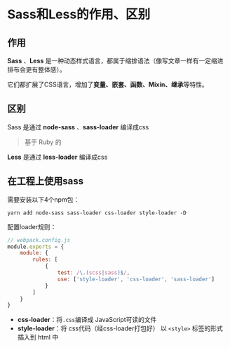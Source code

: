 # Sass和Less的作用、区别

## 作用
**Sass** 、**Less** 是一种动态样式语言，都属于缩排语法（像写文章一样有一定缩进排布会更有整体感）。

它们都扩展了CSS语言，增加了**变量、嵌套、函数、Mixin、继承**等特性。


## 区别
Sass 是通过 **node-sass** 、**sass-loader** 编译成css
> 基于 Ruby 的

**Less** 是通过 **less-loader** 编译成css


## 在工程上使用sass
需要安装以下4个npm包：
```
yarn add node-sass sass-loader css-loader style-loader -D
```

配置loader规则：
```js
// webpack.config.js
module.exports = {
    module: {
        rules: [
            {
                test: /\.(scss|sass)$/,
                use: ['style-loader', 'css-loader', 'sass-loader']
            }
        ]
    }
}
```

- **css-loader**：将`.css`编译成 JavaScript可读的文件
- **style-loader**：将 css代码（经css-loader打包好） 以 `<style>` 标签的形式 插入到 html 中
